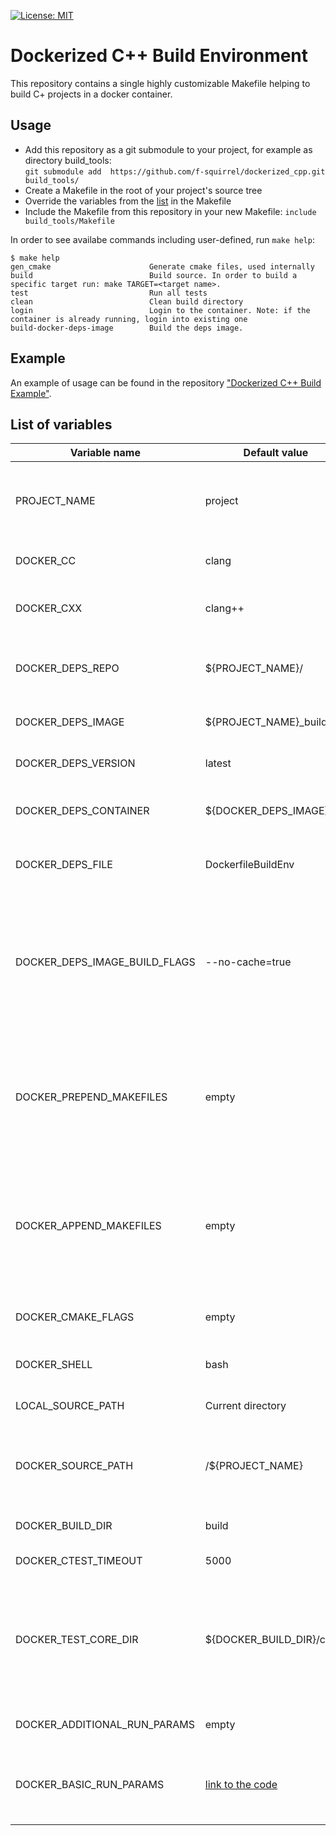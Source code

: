 [![License: MIT](https://img.shields.io/badge/License-MIT-yellow.svg)](https://opensource.org/licenses/MIT)

# Dockerized C++ Build Environment

This repository contains a single highly customizable Makefile helping to build C+ projects in a docker container.

## Usage
* Add this repository as a git submodule to your project, for example as directory build_tools:<br>
`git submodule add  https://github.com/f-squirrel/dockerized_cpp.git build_tools/`
* Create a Makefile in the root of your project's source tree
* Override the variables from the [list](#list-of-variables) in the Makefile
* Include the Makefile from this repository in your new Makefile: `include build_tools/Makefile`

In order to see availabe commands including user-defined, run `make help`:

```plain
$ make help
gen_cmake                      Generate cmake files, used internally
build                          Build source. In order to build a specific target run: make TARGET=<target name>.
test                           Run all tests
clean                          Clean build directory
login                          Login to the container. Note: if the container is already running, login into existing one
build-docker-deps-image        Build the deps image.
```

## Example
An example of usage can be found in the repository ["Dockerized C++ Build Example"](https://github.com/f-squirrel/dockerized_cpp_build_example).

## List of variables

| Variable name                 | Default value             | Description |
| -------------                 | -------------             | ----------- |
| PROJECT_NAME                  | project                   | Name of the project, by default used in multiple places |
| DOCKER_CC                     | clang                     | C copmiler used in the project |
| DOCKER_CXX                    | clang++                   | C++ copmiler used in the project |
| DOCKER_DEPS_REPO              | ${PROJECT_NAME}/          | Docker repository where the build image is stored |
| DOCKER_DEPS_IMAGE             | ${PROJECT_NAME}_build      | The name of the build image |
| DOCKER_DEPS_VERSION            | latest | Docker image     version |
| DOCKER_DEPS_CONTAINER         | ${DOCKER_DEPS_IMAGE}      | The name of build's docker container |
| DOCKER_DEPS_FILE              | DockerfileBuildEnv        | Dockerfile used for building the build image |
| DOCKER_DEPS_IMAGE_BUILD_FLAGS | --no-cache=true           | Flags used for building the image, note with this flag on, docker rebuilds from scratch the whole image |
| DOCKER_PREPEND_MAKEFILES      | empty                     | The list of space-separated custom Makefiles to be included before default targets |
| DOCKER_APPEND_MAKEFILES       | empty                     | The list of space-separated ustom Makefiles to be included after default targets |
| DOCKER_CMAKE_FLAGS            | empty                     | Project specific CMake flags |
| DOCKER_SHELL                  | bash                      | Shell used in the container |
| LOCAL_SOURCE_PATH             | Current directory         | The path to the source files |
| DOCKER_SOURCE_PATH            | /${PROJECT_NAME}          | Path where source files are mounted in the container |
| DOCKER_BUILD_DIR              | build                     | Cmake build directory |
| DOCKER_CTEST_TIMEOUT          | 5000                      | CMake test timeout |
| DOCKER_TEST_CORE_DIR          | ${DOCKER_BUILD_DIR}/cores | Path to the core files. For more information on configuring core dumps in docker please refer [here](https://ddanilov.me/how-to-configure-core-dump-in-docker-container) |
| DOCKER_ADDITIONAL_RUN_PARAMS  | empty                     | Additional docker run commands |
| DOCKER_BASIC_RUN_PARAMS       | [link to the code](https://github.com/f-squirrel/dockerized_cpp/blob/master/Makefile#L29) | Default commands used for running the build container |

